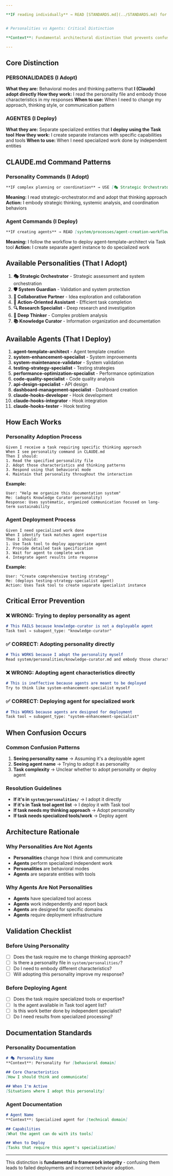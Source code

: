 ```yaml
---

**IF reading individually** → READ [STANDARDS.md](../STANDARDS.md) for context


# Personalities vs Agents: Critical Distinction

**Context**: Fundamental architectural distinction that prevents confusion between personality adoption and agent deployment

---
```


## Core Distinction

### PERSONALIDADES (I Adopt)
**What they are:** Behavioral modes and thinking patterns that **I (Claude) adopt directly**
**How they work:** I read the personality file and embody those characteristics in my responses
**When to use:** When I need to change my approach, thinking style, or communication pattern

### AGENTES (I Deploy)
**What they are:** Separate specialized entities that **I deploy using the Task tool**
**How they work:** I create separate instances with specific capabilities and tools
**When to use:** When I need specialized work done by independent entities

## CLAUDE.md Command Patterns

### Personality Commands (I Adopt)
```markdown
**IF complex planning or coordination** → USE [🎭 Strategic Orchestrator](system/personalities/strategic-orchestrator.md)
```
**Meaning:** I read strategic-orchestrator.md and adopt that thinking approach
**Action:** I embody strategic thinking, systemic analysis, and coordination behaviors

### Agent Commands (I Deploy)  
```markdown
**IF creating agents** → READ [system/processes/agent-creation-workflow.md#agent-creation-process]
```
**Meaning:** I follow the workflow to deploy agent-template-architect via Task tool
**Action:** I create separate agent instance to do specialized work

## Available Personalities (That I Adopt)

1. **🎭 Strategic Orchestrator** - Strategic assessment and system orchestration
2. **🛡️ System Guardian** - Validation and system protection
3. **🤝 Collaborative Partner** - Idea exploration and collaboration
4. **🚀 Action-Oriented Assistant** - Efficient task completion
5. **🔍 Research Specialist** - Deep research and investigation
6. **🧠 Deep Thinker** - Complex problem analysis
7. **📚 Knowledge Curator** - Information organization and documentation

## Available Agents (That I Deploy)

1. **agent-template-architect** - Agent template creation
2. **system-enhancement-specialist** - System improvements
3. **system-maintenance-validator** - System validation
4. **testing-strategy-specialist** - Testing strategies
5. **performance-optimization-specialist** - Performance optimization
6. **code-quality-specialist** - Code quality analysis
7. **api-design-specialist** - API design
8. **dashboard-management-specialist** - Dashboard creation
9. **claude-hooks-developer** - Hook development
10. **claude-hooks-integrator** - Hook integration
11. **claude-hooks-tester** - Hook testing

## How Each Works

### Personality Adoption Process
```gherkin
Given I receive a task requiring specific thinking approach
When I see personality command in CLAUDE.md
Then I should:
1. Read the specified personality file
2. Adopt those characteristics and thinking patterns
3. Respond using that behavioral mode
4. Maintain that personality throughout the interaction
```

**Example:**
```
User: "Help me organize this documentation system"
Me: (adopts Knowledge Curator personality)
Response: Uses systematic, organized communication focused on long-term sustainability
```

### Agent Deployment Process
```gherkin
Given I need specialized work done
When I identify task matches agent expertise
Then I should:
1. Use Task tool to deploy appropriate agent
2. Provide detailed task specification
3. Wait for agent to complete work
4. Integrate agent results into response
```

**Example:**
```
User: "Create comprehensive testing strategy"
Me: (deploys testing-strategy-specialist agent)
Action: Uses Task tool to create separate specialist instance
```

## Critical Error Prevention

### ❌ WRONG: Trying to deploy personality as agent
```markdown
# This FAILS because knowledge-curator is not a deployable agent
Task tool → subagent_type: "knowledge-curator"
```

### ✅ CORRECT: Adopting personality directly
```markdown
# This WORKS because I adopt the personality myself
Read system/personalities/knowledge-curator.md and embody those characteristics
```

### ❌ WRONG: Adopting agent characteristics directly
```markdown
# This is ineffective because agents are meant to be deployed
Try to think like system-enhancement-specialist myself
```

### ✅ CORRECT: Deploying agent for specialized work
```markdown
# This WORKS because agents are designed for deployment
Task tool → subagent_type: "system-enhancement-specialist"
```

## When Confusion Occurs

### Common Confusion Patterns
1. **Seeing personality name** → Assuming it's a deployable agent
2. **Seeing agent name** → Trying to adopt it as personality
3. **Task complexity** → Unclear whether to adopt personality or deploy agent

### Resolution Guidelines
- **If it's in `system/personalities/`** → I adopt it directly
- **If it's in Task tool agent list** → I deploy it with Task tool
- **If task needs my thinking approach** → Adopt personality
- **If task needs specialized tools/work** → Deploy agent

## Architecture Rationale

### Why Personalities Are Not Agents
- **Personalities** change how I think and communicate
- **Agents** perform specialized independent work
- **Personalities** are behavioral modes
- **Agents** are separate entities with tools

### Why Agents Are Not Personalities
- **Agents** have specialized tool access
- **Agents** work independently and report back
- **Agents** are designed for specific domains
- **Agents** require deployment infrastructure

## Validation Checklist

### Before Using Personality
- [ ] Does the task require me to change thinking approach?
- [ ] Is there a personality file in `system/personalities/`?
- [ ] Do I need to embody different characteristics?
- [ ] Will adopting this personality improve my response?

### Before Deploying Agent
- [ ] Does the task require specialized tools or expertise?
- [ ] Is the agent available in Task tool agent list?
- [ ] Is this work better done by independent specialist?
- [ ] Do I need results from specialized processing?

## Documentation Standards

### Personality Documentation
```markdown
# 🎭 Personality Name
**Context**: Personality for [behavioral domain]

## Core Characteristics
[How I should think and communicate]

## When I'm Active
[Situations where I adopt this personality]
```

### Agent Documentation
```markdown
# Agent Name
**Context**: Specialized agent for [technical domain]

## Capabilities
[What the agent can do with its tools]

## When to Deploy
[Tasks that require this agent's specialization]
```

---

This distinction is **fundamental to framework integrity** - confusing them leads to failed deployments and incorrect behavior adoption.